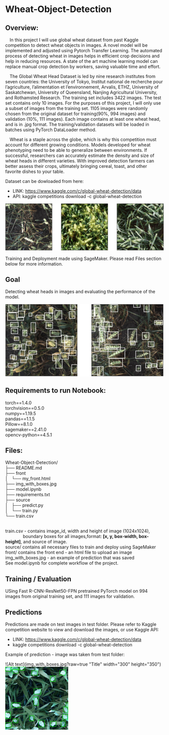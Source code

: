 # Wheat-Object-Detection

## Overview:
&emsp;In this project I will use global wheat dataset from past Kaggle competition to detect wheat objects in images. A novel model will be implemented and adjusted using Pytorch Transfer Learning. The automated process of detecting wheat in images helps in efficient crop decisions and help in reducing resources. A state of the art machine learning model can replace manual crop detection by workers, saving valuable time and effort.
    
&emsp;The Global Wheat Head Dataset is led by nine research institutes from seven countries: the University of Tokyo, Institut national de recherche pour l’agriculture, l’alimentation et l’environnement, Arvalis, ETHZ, University of Saskatchewan, University of Queensland, Nanjing Agricultural University, and Rothamsted Research. The training set includes 3422 images. The test set contains only 10 images. For the purposes of this project, I will only use a subset of images from the training set. 1105 images were randomly chosen from the original dataset for training(90%, 994 images) and validation (10%, 111 images). Each image contains at least one wheat head, and is in .jpg format. The training/validation datasets will be loaded in batches using PyTorch DataLoader method.
  
&emsp;Wheat is a staple across the globe, which is why this competition must account for different growing conditions. Models developed for wheat phenotyping need to be able to generalize between environments. If successful, researchers can accurately estimate the density and size of wheat heads in different varieties. With improved detection farmers can better assess their crops, ultimately bringing cereal, toast, and other favorite dishes to your table.

Dataset can be dowloaded from here:
- LINK: https://www.kaggle.com/c/global-wheat-detection/data
- API: kaggle competitions download -c global-wheat-detection
 
 ![Alt text](sample.png?raw=true "Title")
  
 Training and Deployment made using SageMaker. Please read Files section below for more information.
 
 ## Goal
 
 Detecting wheat heads in images and evaluating the performance of the model. 
 
 ![Alt text](targets-sample.png?raw=true "Title")

## Requirements to run Notebook:
torch==1.4.0 <br>
torchvision==0.5.0 <br>
numpy==1.19.5 <br>
pandas==1.1.5 <br>
Pillow==8.1.0 <br>
sagemaker==2.41.0 <br>
opencv-python==4.5.1

## Files:
Wheat-Object-Detection/<br>
├── README.md<br>
├── front<br>
│   └── my_front.html<br>
├── img_with_boxes.jpg<br>
├── model.ipynb<br>
├── requirements.txt<br>
├── source<br>
│   ├── predict.py<br>
│   └── train.py<br>
└── train.csv<br> <br>

train.csv - contains image_id, width and height of image (1024x1024), <br>
&emsp;&emsp;&emsp;&emsp;boundary boxes for all images,format: **[x, y, box-width, box-height]**, and source of image. <br>
source/ contains all necessary files to train and deploy using SageMaker <br>
front/ contains the front end - an html file to upload an image  <br>
img_with_boxes.jpg - an example of prediction that was saved <br>
See model.ipynb for complete workflow of the project. <br>

## Training / Evaluation 

USing Fast R-CNN-ResNet50-FPN pretrained PyTorch model on 994 images from original training set, and 111 images for validation. 


## Predictions

Predictions are made on test images in test folder. Please refer to Kaggle competition website to view and download the images, or use Kaggle API:
- LINK: https://www.kaggle.com/c/global-wheat-detection/data
- kaggle competitions download -c global-wheat-detection

Example of prediction - image was taken from test folder:

![Alt text](img_with_boxes.jpg?raw=true "Title" width="300" height="350")
<img src="img_with_boxes.jpg" alt="drawing" width="200"/>



